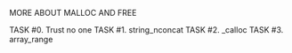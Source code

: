 MORE ABOUT MALLOC AND FREE

TASK #0. Trust no one
TASK #1. string_nconcat
TASK #2. _calloc
TASK #3. array_range